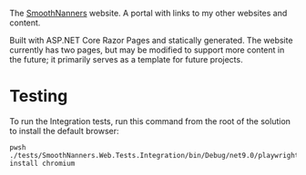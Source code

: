 The [SmoothNanners](https://smoothnanners.com) website. A portal with links to my other websites and content.

Built with ASP.NET Core Razor Pages and statically generated. The website currently has two pages, but may be modified to
support more content in the future; it primarily serves as a template for future projects.

# Testing
To run the Integration tests, run this command from the root of the solution to install the default browser:

```
pwsh ./tests/SmoothNanners.Web.Tests.Integration/bin/Debug/net9.0/playwright.ps1 install chromium
```
